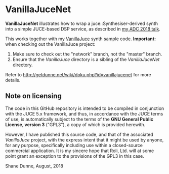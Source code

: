 # VanillaJuceNet

**VanillaJuceNet** illustrates how to wrap a juce::Synthesiser-derived synth into a simple JUCE-based DSP service, as described in [my ADC 2018 talk](https://juce.com/adc/programme/talks/networking).

This works together with my [VanillaJuce](https://github.com/getdunne/VanillaJuce) synth sample code. **Important:** when checking out the VanillaJuce project:
1. Make sure to check out the "network" branch, not the "master" branch.
2. Ensure that the *VanillaJuce* directory is a sibling of the *VanillaJuceNet* directory.

Refer to http://getdunne.net/wiki/doku.php?id=vanillajucenet for more details.

## Note on licensing
The code in this GitHub repository is intended to be compiled in conjunction with the JUCE 5.x framework, and thus, in accordance with the JUCE terms of use, is automatically subject to the terms of the **GNU General Public License, version 3** ("GPL3"), a copy of which is provided herewith.

However, I have published this source code, and that of the associated *VanillaJuce* project, with the express intent that it might be used by anyone, for any purpose, specifically including use within a closed-source commercial application. It is my sincere hope that Roli, Ltd. will at some point grant an exception to the provisions of the GPL3 in this case.

Shane Dunne,
August, 2018

